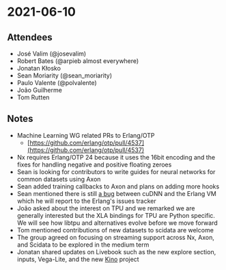 # 2021-06-10

## Attendees

*   José Valim (@josevalim)
*   Robert Bates (@arpieb almost everywhere)
*   Jonatan Kłosko
*   Sean Moriarity (@sean_moriarity)
*   Paulo Valente (@polvalente)
*   João Guilherme
*   Tom Rutten

## Notes

*   Machine Learning WG related PRs to Erlang/OTP
    *   [https://github.com/erlang/otp/pull/4537](https://github.com/erlang/otp/pull/4537)
*   Nx requires Erlang/OTP 24 because it uses the 16bit encoding and the fixes for handling negative and positive floating zeroes
*   Sean is looking for contributors to write guides for neural networks for common datasets using Axon
*   Sean added training callbacks to Axon and plans on adding more hooks
*   Sean mentioned there is still [a bug](https://github.com/elixir-nx/nx/issues/197) between cuDNN and the Erlang VM which he will report to the Erlang's issues tracker
*   João asked about the interest on TPU and we remarked we are generally interested but the XLA bindings for TPU are Python specific. We will see how libtpu and alternatives evolve before we move forward
*   Tom mentioned contributions of new datasets to scidata are welcome
*   The group agreed on focusing on streaming support across Nx, Axon, and Scidata to be explored in the medium term
*   Jonatan shared updates on Livebook such as the new explore section, inputs, Vega-Lite, and the new [Kino](https://github.com/elixir-nx/kino/) project
